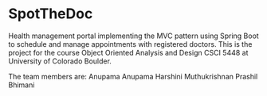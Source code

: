 # SpotTheDoc
Health management portal implementing the MVC pattern using Spring Boot to schedule and manage appointments with registered doctors.
This is the project for the course Object Oriented Analysis and Design CSCI 5448 at University of Colorado Boulder. 

The team members are:
  Anupama Anupama
  Harshini Muthukrishnan
  Prashil Bhimani
